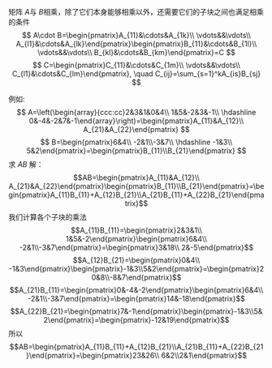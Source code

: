 

矩阵 $A$与 $B$相乘，除了它们本身能够相乘以外，还需要它们的子块之间也满足相乘的条件
$$
A\cdot B=\begin{pmatrix}A_{11}&\cdots&A_{1k}\\ \vdots&&\vdots\\ A_{l1}&\cdots&A_{lk}\end{pmatrix}\begin{pmatrix}B_{11}&\cdots&B_{1l}\\ \vdots&&\vdots\\ B_{kl}&\cdots&B_{km}\end{pmatrix}=C
$$
$$
C=\begin{pmatrix}C_{11}&\cdots&C_{1m}\\ \vdots&&\vdots\\ C_{l1}&\cdots&C_{lm}\end{pmatrix}, \quad C_{ij}=\sum_{s=1}^kA_{is}B_{sj}
$$


例如:
$$
A=\left(\begin{array}{ccc:cc}2&3&1&0&4\\ 1&5&-2&3&-1\\ \hdashline 0&-4&-2&7&-1\end{array}\right)=\begin{pmatrix}A_{11}&A_{12}\\ A_{21}&A_{22}\end{pmatrix}
$$
$$
B=\begin{pmatrix}6&4\\ -2&1\\-3&7\\ \hdashline -1&3\\ 5&2\end{pmatrix}=\begin{pmatrix}B_{11}\\B_{21}\end{pmatrix}
$$
求 $AB$
解：$$AB=\begin{pmatrix}A_{11}&A_{12}\\ A_{21}&A_{22}\end{pmatrix}\begin{pmatrix}B_{11}\\B_{21}\end{pmatrix}=\begin{pmatrix}A_{11}B_{11}+A_{12}B_{21}\\A_{21}B_{11}+A_{22}B_{21}\end{pmatrix}$$
我们计算各个子块的乘法
$$A_{11}B_{11}=\begin{pmatrix}2&3&1\\ 1&5&-2\end{pmatrix}\begin{pmatrix}6&4\\ -2&1\\-3&7\end{pmatrix}=\begin{pmatrix}3&18\\ 2&-5\end{pmatrix}$$
$$A_{12}B_{21}=\begin{pmatrix}0&4\\ -1&3\end{pmatrix}\begin{pmatrix}-1&3\\5&2\end{pmatrix}=\begin{pmatrix}20&8\\-8&7\end{pmatrix}$$
$$A_{21}B_{11}=\begin{pmatrix}0&-4&-2\end{pmatrix}\begin{pmatrix}6&4\\ -2&1\\-3&7\end{pmatrix}=\begin{pmatrix}14&-18\end{pmatrix}$$
$$A_{22}B_{21}=\begin{pmatrix}7&-1\end{pmatrix}\begin{pmatrix}-1&3\\5&2\end{pmatrix}=\begin{pmatrix}-12&19\end{pmatrix}$$
所以
$$AB=\begin{pmatrix}A_{11}B_{11}+A_{12}B_{21}\\A_{21}B_{11}+A_{22}B_{21}\end{pmatrix}=\begin{pmatrix}23&26\\ 6&2\\2&1\end{pmatrix}$$



